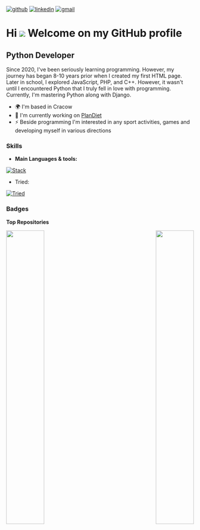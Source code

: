 [![github](https://skillicons.dev/icons?i=github)](https://www.github.com/samekmat)
[![linkedin](https://skillicons.dev/icons?i=linkedin)](https://www.linkedin.com/in/samekmat)
[![gmail](https://skillicons.dev/icons?i=gmail)](mailto:samekmat@gmail.com)

Hi ![](https://user-images.githubusercontent.com/18350557/176309783-0785949b-9127-417c-8b55-ab5a4333674e.gif) Welcome on my GitHub profile
========================

Python Developer
----------------

Since 2020, I've been seriously learning programming. However, my journey has began 8-10 years prior when I created my first HTML page. Later in school, I explored JavaScript, PHP, and C++. However, it wasn't until I encountered Python that I truly fell in love with programming. Currently, I'm mastering Python along with Django.

*   🌍  I'm based in Cracow
*   🚀  I'm currently working on [PlanDiet](https://github.com/Samekmat/PlanDiet)
*   ⚡  Beside programming I'm interested in any sport activities, games and developing myself in various directions

    


### Skills

* <b>Main Languages & tools:</b>

[![Stack](https://skillicons.dev/icons?i=py,django,pycharm,docker,aws,git,postgres,sqlite,mysql,js,html,css,tailwind,bootstrap,md,notion&perline=16)](https://skillicons.dev)

* Tried:
  
[![Tried](https://skillicons.dev/icons?i=flask,fastapi,react,vue)](https://skillicons.dev)

### Badges

<b>Top Repositories</b>

<div width="100%" align="center"><a href="https://github.com/samekmat/BudgetManager" align="left"><img align="left" width="45%" src="https://github-readme-stats.vercel.app/api/pin/?username=samekmat&repo=BudgetManager&title_color=0891b2&text_color=ffffff&icon_color=a855f7&bg_color=1c1917&hide_border=true&locale=en" /></a><a href="https://github.com/samekmat/PlanDiet" align="right"><img align="right" width="45%" src="https://github-readme-stats.vercel.app/api/pin/?username=samekmat&repo=PlanDiet&title_color=0891b2&text_color=ffffff&icon_color=a855f7&bg_color=1c1917&hide_border=true&locale=en" /></a></div><br /><br /><br /><br /><br /><br /><br />
